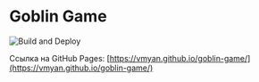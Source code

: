 # Goblin Game

![Build and Deploy](https://github.com/vmyan/goblin-game/actions/workflows/deploy.yml/badge.svg)

Ссылка на GitHub Pages: [https://vmyan.github.io/goblin-game/](https://vmyan.github.io/goblin-game/)
